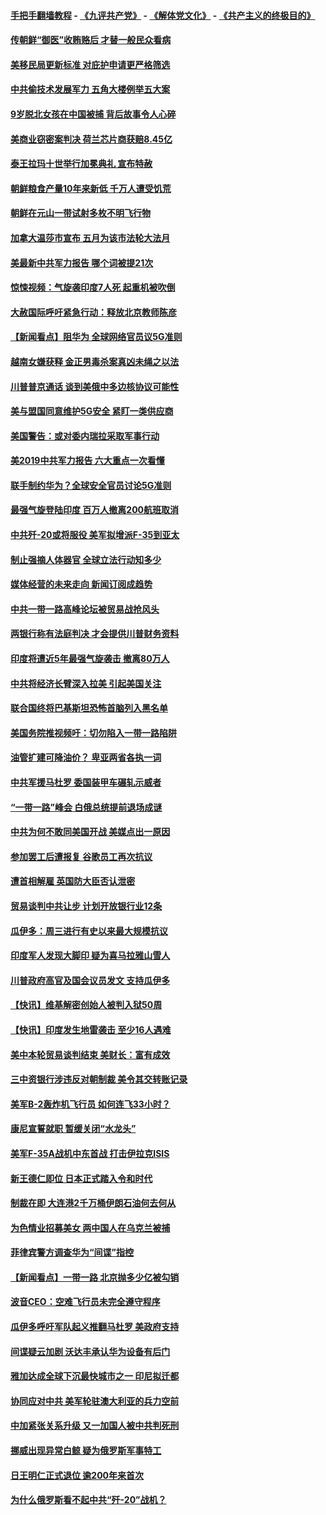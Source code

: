 #### [手把手翻墙教程](https://github.com/gfw-breaker/guides/wiki) -  [《九评共产党》](https://github.com/gfw-breaker/9ping.md?t=05050937) - [《解体党文化》](https://github.com/gfw-breaker/jtdwh.md?t=05050937) - [《共产主义的终极目的》](https://github.com/gfw-breaker/gczydzjmd.md?t=05050937)

#### [传朝鲜“御医”收贿赂后 才替一般民众看病](../pages/nsc418/n11235009.md?t=05050937) 

#### [美移民局更新标准 对庇护申请更严格筛选](../pages/nsc418/n11234375.md?t=05050937) 

#### [中共偷技术发展军力 五角大楼例举五大案](../pages/nsc418/n11232655.md?t=05050937) 

#### [9岁脱北女孩在中国被捕 背后故事令人心碎](../pages/nsc418/n11234217.md?t=05050937) 

#### [美商业窃密案判决 荷兰芯片商获赔8.45亿](../pages/nsc418/n11234200.md?t=05050937) 

#### [泰王拉玛十世举行加冕典礼 宣布特赦](../pages/nsc418/n11233993.md?t=05050937) 

#### [朝鲜粮食产量10年来新低 千万人遭受饥荒](../pages/nsc418/n11231831.md?t=05050937) 

#### [朝鲜在元山一带试射多枚不明飞行物](../pages/nsc418/n11233032.md?t=05050937) 

#### [加拿大温莎市宣布 五月为该市法轮大法月](../pages/nsc418/n11232919.md?t=05050937) 

#### [美最新中共军力报告 哪个词被提21次](../pages/nsc418/n11232614.md?t=05050937) 

#### [惊悚视频：气旋袭印度7人死 起重机被吹倒](../pages/nsc418/n11232791.md?t=05050937) 

#### [大赦国际呼吁紧急行动：释放北京教师陈彦](../pages/nsc418/n11232631.md?t=05050937) 

#### [【新闻看点】阻华为 全球网络官员议5G准则](../pages/nsc418/n11232399.md?t=05050937) 

#### [越南女嫌获释 金正男毒杀案真凶未绳之以法](../pages/nsc418/n11232663.md?t=05050937) 

#### [川普普京通话 谈到美俄中多边核协议可能性](../pages/nsc418/n11232521.md?t=05050937) 

#### [美与盟国同意维护5G安全 紧盯一类供应商](../pages/nsc418/n11232305.md?t=05050937) 

#### [美国警告：或对委内瑞拉采取军事行动](../pages/nsc418/n11231759.md?t=05050937) 

#### [美2019中共军力报告 六大重点一次看懂](../pages/nsc418/n11231924.md?t=05050937) 

#### [联手制约华为？全球安全官员讨论5G准则](../pages/nsc418/n11231723.md?t=05050937) 

#### [最强气旋登陆印度 百万人撤离200航班取消](../pages/nsc418/n11231446.md?t=05050937) 

#### [中共歼-20或将服役 美军拟增派F-35到亚太](../pages/nsc418/n11231286.md?t=05050937) 

#### [制止强摘人体器官 全球立法行动知多少](../pages/nsc418/n11229916.md?t=05050937) 

#### [媒体经营的未来走向 新闻订阅成趋势](../pages/nsc418/n11227859.md?t=05050937) 

#### [中共一带一路高峰论坛被贸易战抢风头](../pages/nsc418/n11229789.md?t=05050937) 

#### [两银行称有法庭判决 才会提供川普财务资料](../pages/nsc418/n11229714.md?t=05050937) 

#### [印度将遭近5年最强气旋袭击 撤离80万人](../pages/nsc418/n11229178.md?t=05050937) 

#### [中共将经济长臂深入拉美 引起美国关注](../pages/nsc418/n11229044.md?t=05050937) 

#### [联合国终将巴基斯坦恐怖首脑列入黑名单](../pages/nsc418/n11228791.md?t=05050937) 

#### [美国务院推视频吁：切勿陷入一带一路陷阱](../pages/nsc418/n11228840.md?t=05050937) 

#### [油管扩建可降油价？ 卑亚两省各执一词](../pages/nsc418/n11228357.md?t=05050937) 

#### [中共军援马杜罗 委国装甲车碾轧示威者](../pages/nsc418/n11227679.md?t=05050937) 

#### [“一带一路”峰会 白俄总统提前退场成谜](../pages/nsc418/n11208197.md?t=05050937) 

#### [中共为何不敢同美国开战 美媒点出一原因](../pages/nsc418/n11227472.md?t=05050937) 

#### [参加罢工后遭报复 谷歌员工再次抗议](../pages/nsc418/n11227242.md?t=05050937) 

#### [遭首相解雇 英国防大臣否认泄密](../pages/nsc418/n11227379.md?t=05050937) 

#### [贸易谈判中共让步 计划开放银行业12条](../pages/nsc418/n11227053.md?t=05050937) 

#### [瓜伊多：周三进行有史以来最大规模抗议](../pages/nsc418/n11227119.md?t=05050937) 

#### [印度军人发现大脚印 疑为喜马拉雅山雪人](../pages/nsc418/n11226904.md?t=05050937) 

#### [川普政府高官及国会议员发文 支持瓜伊多](../pages/nsc418/n11226605.md?t=05050937) 

#### [【快讯】维基解密创始人被判入狱50周](../pages/nsc418/n11226601.md?t=05050937) 

#### [【快讯】印度发生地雷袭击 至少16人遇难](../pages/nsc418/n11226583.md?t=05050937) 

#### [美中本轮贸易谈判结束 美财长：富有成效](../pages/nsc418/n11226466.md?t=05050937) 

#### [三中资银行涉违反对朝制裁 美令其交转账记录](../pages/nsc418/n11226285.md?t=05050937) 

#### [美军B-2轰炸机飞行员 如何连飞33小时？](../pages/nsc418/n11226241.md?t=05050937) 

#### [康尼宣誓就职 暂缓关闭“水龙头”](../pages/nsc418/n11226024.md?t=05050937) 

#### [美军F-35A战机中东首战 打击伊拉克ISIS](../pages/nsc418/n11225663.md?t=05050937) 

#### [新王德仁即位 日本正式踏入令和时代](../pages/nsc418/n11225925.md?t=05050937) 

#### [制裁在即 大连港2千万桶伊朗石油何去何从](../pages/nsc418/n11225276.md?t=05050937) 

#### [为色情业招募美女 两中国人在乌克兰被捕](../pages/nsc418/n11225138.md?t=05050937) 

#### [菲律宾警方调查华为“间谍”指控](../pages/nsc418/n11225052.md?t=05050937) 

#### [【新闻看点】一带一路 北京抛多少亿被勾销](../pages/nsc418/n11224834.md?t=05050937) 

#### [波音CEO：空难飞行员未完全遵守程序](../pages/nsc418/n11224825.md?t=05050937) 

#### [瓜伊多呼吁军队起义推翻马杜罗 美政府支持](../pages/nsc418/n11224901.md?t=05050937) 

#### [间谍疑云加剧 沃达丰承认华为设备有后门](../pages/nsc418/n11224659.md?t=05050937) 

#### [雅加达成全球下沉最快城市之一 印尼拟迁都](../pages/nsc418/n11224133.md?t=05050937) 

#### [协同应对中共 美军轮驻澳大利亚的兵力空前](../pages/nsc418/n11224434.md?t=05050937) 

#### [中加紧张关系升级 又一加国人被中共判死刑](../pages/nsc418/n11224222.md?t=05050937) 

#### [挪威出现异常白鲸 疑为俄罗斯军事特工](../pages/nsc418/n11224062.md?t=05050937) 

#### [日王明仁正式退位 逾200年来首次](../pages/nsc418/n11223899.md?t=05050937) 

#### [为什么俄罗斯看不起中共“歼-20”战机？](../pages/nsc418/n11223809.md?t=05050937) 

